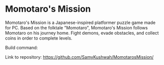 # Momotaro's Mission

Momotaro's Mission is a Japanese-inspired platformer puzzle game made for PC. Based on the folktale "Momotaro", Momotaro's Mission follows Momotaro on his journey home. Fight demons, evade obstacles, and collect coins in order to complete levels. 

Build command:

Link to repository:
  https://github.com/SamyKushwah/MomotarosMission/
